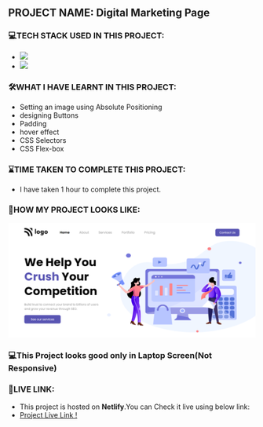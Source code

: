 ## PROJECT NAME: Digital Marketing Page

### **💻TECH STACK USED IN THIS PROJECT:** 
- <img src="https://img.shields.io/badge/HTML5-E34F26?style=for-the-badge&logo=html5&logoColor=white" />
- <img src="https://img.shields.io/badge/CSS3-1572B6?style=for-the-badge&logo=css3&logoColor=white" />

### **🛠WHAT I HAVE LEARNT IN THIS PROJECT:** 
- Setting an image using Absolute Positioning
- designing Buttons 
- Padding
- hover effect
- CSS Selectors
- CSS Flex-box

### **⌛TIME TAKEN TO COMPLETE THIS PROJECT:** 
- I have taken 1 hour to complete this project.

### **👀HOW MY PROJECT LOOKS LIKE:**
![Digital Marketing Page](ScreenCapture-Of-Digital-Marketing-Page.png)

### 💻This Project looks good only in **Laptop Screen**(Not Responsive)

### **🚀LIVE LINK:**
-  This project is hosted on **Netlify**.You can Check it live using below link: 
-  [Project Live Link !](https://631b63d7ce8de1211c1dc683--legendary-hotteok-d69e02.netlify.app/)

